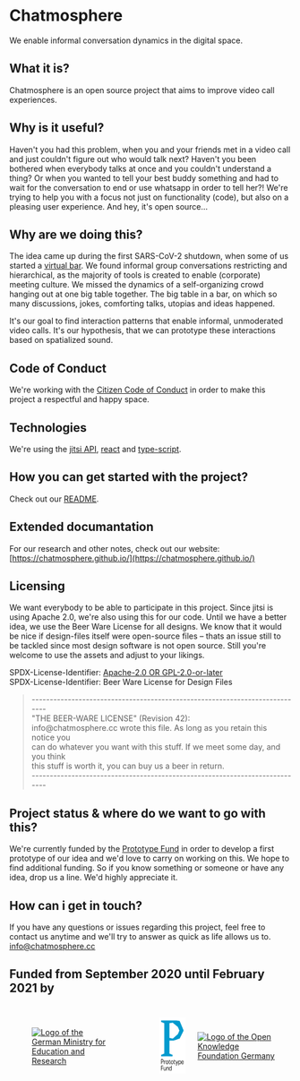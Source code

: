 # Chatmosphere

We enable informal conversation dynamics in the digital space.

## What it is?

Chatmosphere is an open source project that aims to improve video call experiences. 

## Why is it useful?

Haven't you had this problem, when you and your friends met in a video call and just couldn't figure out who would talk next? Haven't you been bothered when everybody talks at once and you couldn't understand a thing? Or when you wanted to tell your best buddy something and had to wait for the conversation to end  or use whatsapp in order to tell her?! We're trying to help you with a focus not just on functionality (code), but also on a pleasing user experience. And hey, it's open source…

## Why are we doing this?

The idea came up during the first SARS-CoV-2 shutdown, when some of us started a [virtual bar](https://www.notion.so/How-it-started-e201ac34fbec4429b5dabe7de9699d1e). We found informal group conversations restricting and hierarchical, as the majority of tools is created to enable (corporate) meeting culture. We missed the dynamics of a self-organizing crowd hanging out at one big table together. The big table in a bar, on which so many discussions, jokes, comforting talks, utopias and ideas happened.

It's our goal to find interaction patterns that enable informal, unmoderated video calls. It's our hypothesis, that we can prototype these interactions based on spatialized sound.

## Code of Conduct 

We're working with the [Citizen Code of Conduct](CODE_OF_CONDUCT.md) in order to make this project a respectful and happy space.

## Technologies

We're using the [jitsi API](https://github.com/jitsi/lib-jitsi-meet/blob/master/doc/API.md), [react](https://reactjs.org/) and [type-script](https://www.typescriptlang.org/).

## How you can get started with the project?

Check out our [README](README.md).

## Extended documantation

For our research and other notes, check out our website: [https://chatmosphere.github.io/](https://chatmosphere.github.io/)

## Licensing

We want everybody to be able to participate in this project. Since jitsi is using Apache 2.0, we're also using this for our code. Until we have a better idea, we use the Beer Ware License for all designs. We know that it would be nice if design-files itself were open-source files – thats an issue still to be tackled since most design software is not open source. Still you're welcome to use the assets and adjust to your likings. 

SPDX-License-Identifier: [Apache-2.0 OR GPL-2.0-or-later](LICENSE.md)
<br>
SPDX-License-Identifier: Beer Ware License for Design Files

<blockquote> 
 ----------------------------------------------------------------------------<br>
 "THE BEER-WARE LICENSE" (Revision 42):<br>
 info@chatmosphere.cc wrote this file. As long as you retain this notice you<br>
 can do whatever you want with this stuff. If we meet some day, and you think<br>
 this stuff is worth it, you can buy us a beer in return.<br>
 ----------------------------------------------------------------------------
</blockquote>

## Project status & where do we want to go with this?

We're currently funded by the [Prototype Fund](https://prototypefund.de/) in order to develop a first prototype of our idea and we'd love to carry on working on this. We hope to find additional funding. So if you know something or someone or have any idea, drop us a line. We'd highly appreciate it. 

## How can i get in touch?

If you have any questions or issues regarding this project, feel free to contact us anytime and we'll try to answer as quick as life allows us to. [info@chatmosphere.cc](mailto:info@chatmosphere.cc)

## Funded from September 2020 until February 2021 by

<style>
.logoBox {
  display: flex;
  flex-direction: row;
  justify-content: flex-start;
  align-items: center;
}
.logoBox img {
  margin: 20px 20px;
}
</style>
<p class="logoBox">
<a href="https://www.bmbf.de/en/" rel="nofollow"><img src="https://camo.githubusercontent.com/7c7c9e775fcbaa291e763d52be117c16eba5cce7d8d21db0fac844326d92a956/68747470733a2f2f74696d656c656e732e696f2f6173736574732f696d616765732f626d62662e737667" alt="Logo of the German Ministry for Education and Research" style="max-width:100%; padding:20px;" height="100px"></a>&nbsp; &nbsp; &nbsp; &nbsp; &nbsp; &nbsp; <a href="https://prototypefund.de/en/" rel="nofollow"><img src="https://raw.githubusercontent.com/prototypefund/ptf-ci/master/logos/PrototypeFund-P-Logo.svg" alt="Logo of the Prototype Fund" style="max-width:100%;" height="100px"></a>&nbsp; &nbsp; &nbsp; &nbsp; &nbsp; &nbsp; <a href="https://okfn.de/en/" rel="nofollow"><img src="https://prototypefund.de/wp-content/uploads/2016/07/logo-okfn.svg" alt="Logo of the Open Knowledge Foundation Germany" style="max-width:100%;" height="100px"></a>
</p>
